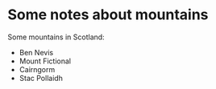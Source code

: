 Some notes about mountains
==========================

Some mountains in Scotland:

* Ben Nevis
* Mount Fictional
* Cairngorm
* Stac Pollaidh
